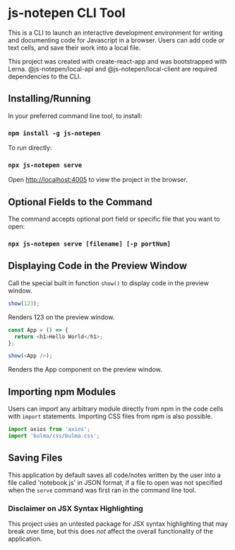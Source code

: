 # js-notepen CLI Tool

This is a CLI to launch an interactive development environment for writing and documenting code for Javascript in a browser. Users can add code or text cells, and save their work into a local file.

This project was created with create-react-app and was bootstrapped with Lerna. @js-notepen/local-api and @js-notepen/local-client are required dependencies to the CLI.

## Installing/Running

In your preferred command line tool, to install:

### `npm install -g js-notepen`

To run directly:

### `npx js-notepen serve`

Open [http://localhost:4005](http://localhost:4005) to view the project in the browser.

## Optional Fields to the Command

The command accepts optional port field or specific file that you want to open:

### `npx js-notepen serve [filename] [-p portNum]`

## Displaying Code in the Preview Window

Call the special built in function `show()` to display code in the preview window.

```js
show(123);
```

Renders 123 on the preview window.

```js
const App = () => {
  return <h1>Hello World</h1>;
};

show(<App />);
```

Renders the App component on the preview window.

## Importing npm Modules

Users can import any arbitrary module directly from npm in the code cells with `import` statements.
Importing CSS files from npm is also possible.

```js
import axios from 'axios';
import 'bulma/css/bulma.css';
```

## Saving Files

This application by default saves all code/notes written by the user into a file called 'notebook.js' in JSON format, if a file to open was not specified when the `serve` command was first ran in the command line tool.

### Disclaimer on JSX Syntax Highlighting

This project uses an untested package for JSX syntax highlighting that may break over time, but this does _not_ affect the overall functionality of the application.
